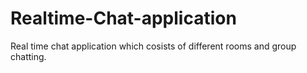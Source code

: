 # Realtime-Chat-application
Real time chat application which cosists of different rooms and group chatting.
